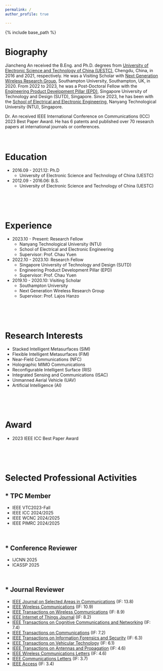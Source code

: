 ```yaml
---
permalink: /
author_profile: true

---
```


{% include base_path %}
# Biography
Jiancheng An received the B.Eng. and Ph.D. degrees from [University of Electronic Science and Technology of China (UESTC)](https://en.uestc.edu.cn/), Chengdu, China, in 2016 and 2021, respectively. He was a Visiting Scholar with [Next Generation Wireless Research Group](https://www.southampton.ac.uk/research/groups/next-generation-wireless), Southampton University, Southampton, UK, in 2020. From 2022 to 2023, he was a Post-Doctoral Fellow with the [Engineering Product Development Pillar (EPD)](https://www.sutd.edu.sg/epd), Singapore University of Technology and Design (SUTD), Singapore. Since 2023, he has been with the [School of Electrical and Electronic Engineering](https://www.ntu.edu.sg/eee/), Nanyang Technological University (NTU), Singapore.

Dr. An received IEEE International Conference on Communications (ICC) 2023 Best Paper Award. He has 6 patents and published over 70 research papers at international journals or conferences.
<br>
<br>
<br>

# Education
* 2016.09 - 2021.12: Ph.D
  * University of Electronic Science and Technology of China (UESTC)
* 2012.09 - 2016.06: B.S.
  * University of Electronic Science and Technology of China (UESTC)
<br>
<br>
<br>

# Experience
* 2023.10 - Present: Research Fellow
  * Nanyang Technological University (NTU)
  * School of Electrical and Electronic Engineering
  * Supervisor: Prof. Chau Yuen
* 2022.10 - 2023.10: Research Fellow
  * Singapore University of Technology and Design (SUTD)
  * Engineering Product Development Pillar (EPD)
  * Supervisor: Prof. Chau Yuen
* 2019.10 - 2020.10: Visiting Scholar
  * Southampton University
  * Next Generation Wireless Research Group
  * Supervisor: Prof. Lajos Hanzo
<br>
<br>
<br>

# Research Interests
* Stacked Intelligent Metasurfaces (SIM)
* Flexible Intelligent Metasurfaces (FIM)
* Near-Field Communications (NFC)
* Holographic MIMO Communications
* Reconfigurable Intelligent Surface (RIS)
* Integrated Sensing and Communications (ISAC)
* Unmanned Aerial Vehicle (UAV)
* Artificial Intelligence (AI)
<br>
<br>
<br>
  
# Award
* 2023 IEEE ICC Best Paper Award
<br>
<br>
<br>

# Selected Professional Activities
## \* TPC Member
* IEEE VTC2023-Fall
* IEEE ICC 2024/2025
* IEEE WCNC 2024/2025
* IEEE PIMRC 2024/2025
<br>

## \* Conference Reviewer 
* IJCNN 2025
* ICASSP 2025
<br>

## \* Journal Reviewer
* [IEEE Journal on Selected Areas in Communications](https://mc.manuscriptcentral.com/jsac-ieee) (IF: 13.8)
* [IEEE Wireless Communications](https://mc.manuscriptcentral.com/ieee-wcm) (IF: 10.9)
* [IEEE Transactions on Wireless Communications](https://mc.manuscriptcentral.com/twc) (IF: 8.9)
* [IEEE Internet of Things Journal](https://mc.manuscriptcentral.com/iot) (IF: 8.2)
* [IEEE Transactions on Cognitive Communications and Networking](https://mc.manuscriptcentral.com/tccn) (IF: 7.4)
* [IEEE Transactions on Communications](https://mc.manuscriptcentral.com/tcom) (IF: 7.2)
* [IEEE Transactions on Information Forensics and Security](https://mc.manuscriptcentral.com/tifs-ieee) (IF: 6.3)
* [IEEE Transactions on Vehicular Technology](https://mc.manuscriptcentral.com/tvt-ieee) (IF: 6.1)
* [IEEE Transactions on Antennas and Propagation](https://mc.manuscriptcentral.com/tap-ieee) (IF: 4.6)
* [IEEE Wireless Communications Letters](https://mc.manuscriptcentral.com/wcl) (IF: 4.6)
* [IEEE Communications Letters](https://mc.manuscriptcentral.com/comml-ieee) (IF: 3.7)
* [IEEE Access](https://mc.manuscriptcentral.com/ieee-access) (IF: 3.4)
<br>
<br>
<br>
